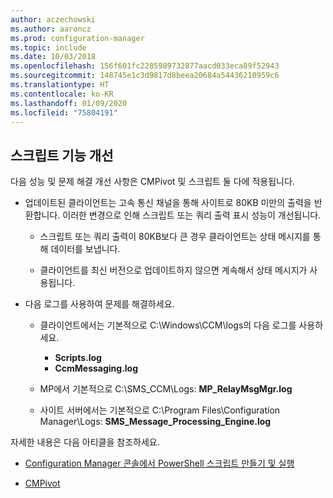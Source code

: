 ```yaml
---
author: aczechowski
ms.author: aaroncz
ms.prod: configuration-manager
ms.topic: include
ms.date: 10/03/2018
ms.openlocfilehash: 156f601fc2285989732877aacd033eca89f52943
ms.sourcegitcommit: 148745e1c3d9817d8beea20684a54436210959c6
ms.translationtype: HT
ms.contentlocale: ko-KR
ms.lasthandoff: 01/09/2020
ms.locfileid: "75804191"
---
```

## <a name="bkmk_scripts"></a> 스크립트 기능 개선
<!--1358239-->

다음 성능 및 문제 해결 개선 사항은 CMPivot 및 스크립트 둘 다에 적용됩니다.

- 업데이트된 클라이언트는 고속 통신 채널을 통해 사이트로 80KB 미만의 출력을 반환합니다. 이러한 변경으로 인해 스크립트 또는 쿼리 출력 표시 성능이 개선됩니다.  

    - 스크립트 또는 쿼리 출력이 80KB보다 큰 경우 클라이언트는 상태 메시지를 통해 데이터를 보냅니다.  

    - 클라이언트를 최신 버전으로 업데이트하지 않으면 계속해서 상태 메시지가 사용됩니다.  

- 다음 로그를 사용하여 문제를 해결하세요.  

    - 클라이언트에서는 기본적으로 C:\Windows\CCM\logs의 다음 로그를 사용하세요.  
        - **Scripts.log**  
        - **CcmMessaging.log**  

    - MP에서 기본적으로 C:\SMS_CCM\Logs: **MP_RelayMsgMgr.log**  

    - 사이트 서버에서는 기본적으로 C:\Program Files\Configuration Manager\Logs: **SMS_Message_Processing_Engine.log**  


자세한 내용은 다음 아티클을 참조하세요.  

- [Configuration Manager 콘솔에서 PowerShell 스크립트 만들기 및 실행](/sccm/apps/deploy-use/create-deploy-scripts)  

- [CMPivot](/sccm/core/servers/manage/cmpivot)  



